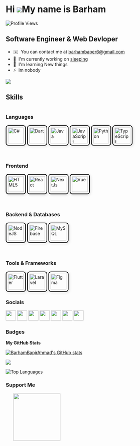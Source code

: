 Hi ![](https://user-images.githubusercontent.com/18350557/176309783-0785949b-9127-417c-8b55-ab5a4333674e.gif)My name is Barham
==============================================================================================================================
![Profile Views](https://komarev.com/ghpvc/?username=Baham-Bapir-Ahmad&label=Profile%20views&color=0e75b6&style=flat)

Software Engineer & Web Devloper
--------------------------------

* ✉️  You can contact me at [barhambaper6@gmail.com](mailto:barhambaper6@gmail.com)
* 🚀  I'm currently working on [sleeping](http://sleeping)  
* 🧠  I'm learning New things
* ⚡  im nobody

<a href="https://www.x.com/20agha02" target="_blank" rel="noreferrer"><img
src="https://img.shields.io/twitter/follow/20agha02?logo=twitter&style=for-the-badge&color=0891b2&labelColor=0f172a"
/></a>
## Skills

<p align="center" style="display: flex; flex-wrap: wrap; justify-content: center; gap: 10px;">

### Languages
<a href="https://docs.microsoft.com/en-us/dotnet/csharp/" target="_blank" rel="noreferrer"><img src="https://raw.githubusercontent.com/danielcranney/readme-generator/main/public/icons/skills/csharp-colored.svg" width="50" height="50" alt="C#" style="border: 2px solid #000; border-radius: 8px; padding: 5px; box-shadow: 3px 3px 10px rgba(0,0,0,0.1);" /></a>
<a href="https://dart.dev/" target="_blank" rel="noreferrer"><img src="https://raw.githubusercontent.com/danielcranney/readme-generator/main/public/icons/skills/dart-colored.svg" width="50" height="50" alt="Dart" style="border: 2px solid #000; border-radius: 8px; padding: 5px; box-shadow: 3px 3px 10px rgba(0,0,0,0.1);" /></a>
<a href="https://www.oracle.com/java/" target="_blank" rel="noreferrer"><img src="https://raw.githubusercontent.com/danielcranney/readme-generator/main/public/icons/skills/java-colored.svg" width="50" height="50" alt="Java" style="border: 2px solid #000; border-radius: 8px; padding: 5px; box-shadow: 3px 3px 10px rgba(0,0,0,0.1);" /></a>
<a href="https://developer.mozilla.org/en-US/docs/Web/JavaScript" target="_blank" rel="noreferrer"><img src="https://raw.githubusercontent.com/danielcranney/readme-generator/main/public/icons/skills/javascript-colored.svg" width="50" height="50" alt="JavaScript" style="border: 2px solid #000; border-radius: 8px; padding: 5px; box-shadow: 3px 3px 10px rgba(0,0,0,0.1);" /></a>
<a href="https://www.python.org/" target="_blank" rel="noreferrer"><img src="https://raw.githubusercontent.com/danielcranney/readme-generator/main/public/icons/skills/python-colored.svg" width="50" height="50" alt="Python" style="border: 2px solid #000; border-radius: 8px; padding: 5px; box-shadow: 3px 3px 10px rgba(0,0,0,0.1);" /></a>
<a href="https://www.typescriptlang.org/" target="_blank" rel="noreferrer"><img src="https://raw.githubusercontent.com/danielcranney/readme-generator/main/public/icons/skills/typescript-colored.svg" width="50" height="50" alt="TypeScript" style="border: 2px solid #000; border-radius: 8px; padding: 5px; box-shadow: 3px 3px 10px rgba(0,0,0,0.1);" /></a>

<br>

### Frontend
<a href="https://developer.mozilla.org/en-US/docs/Glossary/HTML5" target="_blank" rel="noreferrer"><img src="https://raw.githubusercontent.com/danielcranney/readme-generator/main/public/icons/skills/html5-colored.svg" width="50" height="50" alt="HTML5" style="border: 2px solid #000; border-radius: 8px; padding: 5px; box-shadow: 3px 3px 10px rgba(0,0,0,0.1);" /></a>
<a href="https://reactjs.org/" target="_blank" rel="noreferrer"><img src="https://raw.githubusercontent.com/danielcranney/readme-generator/main/public/icons/skills/react-colored.svg" width="50" height="50" alt="React" style="border: 2px solid #000; border-radius: 8px; padding: 5px; box-shadow: 3px 3px 10px rgba(0,0,0,0.1);" /></a>
<a href="https://nextjs.org/docs" target="_blank" rel="noreferrer"><img src="https://raw.githubusercontent.com/danielcranney/readme-generator/main/public/icons/skills/nextjs-colored-dark.svg" width="50" height="50" alt="NextJs" style="border: 2px solid #000; border-radius: 8px; padding: 5px; box-shadow: 3px 3px 10px rgba(0,0,0,0.1);" /></a>
<a href="https://vuejs.org/" target="_blank" rel="noreferrer"><img src="https://raw.githubusercontent.com/danielcranney/readme-generator/main/public/icons/skills/vuejs-colored.svg" width="50" height="50" alt="Vue" style="border: 2px solid #000; border-radius: 8px; padding: 5px; box-shadow: 3px 3px 10px rgba(0,0,0,0.1);" /></a>

<br>

### Backend & Databases
<a href="https://nodejs.org/en/" target="_blank" rel="noreferrer"><img src="https://raw.githubusercontent.com/danielcranney/readme-generator/main/public/icons/skills/nodejs-colored.svg" width="50" height="50" alt="NodeJS" style="border: 2px solid #000; border-radius: 8px; padding: 5px; box-shadow: 3px 3px 10px rgba(0,0,0,0.1);" /></a>
<a href="https://firebase.google.com/" target="_blank" rel="noreferrer"><img src="https://raw.githubusercontent.com/danielcranney/readme-generator/main/public/icons/skills/firebase-colored.svg" width="50" height="50" alt="Firebase" style="border: 2px solid #000; border-radius: 8px; padding: 5px; box-shadow: 3px 3px 10px rgba(0,0,0,0.1);" /></a>
<a href="https://www.mysql.com/" target="_blank" rel="noreferrer"><img src="https://raw.githubusercontent.com/danielcranney/readme-generator/main/public/icons/skills/mysql-colored.svg" width="50" height="50" alt="MySQL" style="border: 2px solid #000; border-radius: 8px; padding: 5px; box-shadow: 3px 3px 10px rgba(0,0,0,0.1);" /></a>

<br>

### Tools & Frameworks
<a href="https://flutter.dev/" target="_blank" rel="noreferrer"><img src="https://raw.githubusercontent.com/danielcranney/readme-generator/main/public/icons/skills/flutter-colored.svg" width="50" height="50" alt="Flutter" style="border: 2px solid #000; border-radius: 8px; padding: 5px; box-shadow: 3px 3px 10px rgba(0,0,0,0.1);" /></a>
<a href="https://laravel.com/" target="_blank" rel="noreferrer"><img src="https://raw.githubusercontent.com/danielcranney/readme-generator/main/public/icons/skills/laravel-colored.svg" width="50" height="50" alt="Laravel" style="border: 2px solid #000; border-radius: 8px; padding: 5px; box-shadow: 3px 3px 10px rgba(0,0,0,0.1);" /></a>
<a href="https://www.figma.com/" target="_blank" rel="noreferrer"><img src="https://raw.githubusercontent.com/danielcranney/readme-generator/main/public/icons/skills/figma-colored.svg" width="50" height="50" alt="Figma" style="border: 2px solid #000; border-radius: 8px; padding: 5px; box-shadow: 3px 3px 10px rgba(0,0,0,0.1);" /></a>

</p>

### Socials

<p align="left"> <a href="https://discord.com/users/barhambapirahmed" target="_blank" rel="noreferrer"> <picture> <source media="(prefers-color-scheme: dark)" srcset="undefined" /> <source media="(prefers-color-scheme: light)" srcset="https://raw.githubusercontent.com/danielcranney/readme-generator/main/public/icons/socials/discord.svg" /> <img src="https://raw.githubusercontent.com/danielcranney/readme-generator/main/public/icons/socials/discord.svg" width="32" height="32" /> </picture> </a> <a href="https://www.facebook.com/Barham Mirawdali" target="_blank" rel="noreferrer"> <picture> <source media="(prefers-color-scheme: dark)" srcset="https://raw.githubusercontent.com/danielcranney/readme-generator/main/public/icons/socials/facebook-dark.svg" /> <source media="(prefers-color-scheme: light)" srcset="https://raw.githubusercontent.com/danielcranney/readme-generator/main/public/icons/socials/facebook.svg" /> <img src="https://raw.githubusercontent.com/danielcranney/readme-generator/main/public/icons/socials/facebook.svg" width="32" height="32" /> </picture> </a> <a href="https://www.github.com/BarhamBapirAhmad" target="_blank" rel="noreferrer"> <picture> <source media="(prefers-color-scheme: dark)" srcset="https://raw.githubusercontent.com/danielcranney/readme-generator/main/public/icons/socials/github-dark.svg" /> <source media="(prefers-color-scheme: light)" srcset="https://raw.githubusercontent.com/danielcranney/readme-generator/main/public/icons/socials/github.svg" /> <img src="https://raw.githubusercontent.com/danielcranney/readme-generator/main/public/icons/socials/github.svg" width="32" height="32" /> </picture> </a> <a href="http://www.instagram.com/8arhamm" target="_blank" rel="noreferrer"> <picture> <source media="(prefers-color-scheme: dark)" srcset="undefined" /> <source media="(prefers-color-scheme: light)" srcset="https://raw.githubusercontent.com/danielcranney/readme-generator/main/public/icons/socials/instagram.svg" /> <img src="https://raw.githubusercontent.com/danielcranney/readme-generator/main/public/icons/socials/instagram.svg" width="32" height="32" /> </picture> </a> <a href="https://www.linkedin.com/in/Barham bapir" target="_blank" rel="noreferrer"> <picture> <source media="(prefers-color-scheme: dark)" srcset="https://raw.githubusercontent.com/danielcranney/readme-generator/main/public/icons/socials/linkedin-dark.svg" /> <source media="(prefers-color-scheme: light)" srcset="https://raw.githubusercontent.com/danielcranney/readme-generator/main/public/icons/socials/linkedin.svg" /> <img src="https://raw.githubusercontent.com/danielcranney/readme-generator/main/public/icons/socials/linkedin.svg" width="32" height="32" /> </picture> </a> <a href="https://www.x.com/20agha02" target="_blank" rel="noreferrer"> <picture> <source media="(prefers-color-scheme: dark)" srcset="https://raw.githubusercontent.com/danielcranney/readme-generator/main/public/icons/socials/twitter-dark.svg" /> <source media="(prefers-color-scheme: light)" srcset="https://raw.githubusercontent.com/danielcranney/readme-generator/main/public/icons/socials/twitter.svg" /> <img src="https://raw.githubusercontent.com/danielcranney/readme-generator/main/public/icons/socials/twitter.svg" width="32" height="32" /> </picture> </a> <a href="https://www.twitch.tv/Barham " target="_blank" rel="noreferrer"> <picture> <source media="(prefers-color-scheme: dark)" srcset="undefined" /> <source media="(prefers-color-scheme: light)" srcset="https://raw.githubusercontent.com/danielcranney/readme-generator/main/public/icons/socials/twitch.svg" /> <img src="https://raw.githubusercontent.com/danielcranney/readme-generator/main/public/icons/socials/twitch.svg" width="32" height="32" /> </picture> </a></p>

### Badges

<b>My GitHub Stats</b>

<a href="http://www.github.com/BarhamBapirAhmad"><img src="https://github-readme-stats.vercel.app/api?username=BarhamBapirAhmad&show_icons=true&hide=prs,contribs&title_color=10b981&text_color=facc15&icon_color=0891b2&bg_color=0f172a&hide_border=true&show_icons=true" alt="BarhamBapirAhmad's GitHub stats" /></a>

<a href="http://www.github.com/BarhamBapirAhmad"><img src="https://github-readme-streak-stats.herokuapp.com/?user=BarhamBapirAhmad&stroke=facc15&background=0f172a&ring=10b981&fire=10b981&currStreakNum=facc15&currStreakLabel=10b981&sideNums=facc15&sideLabels=facc15&dates=facc15&hide_border=true" /></a>

<a href="https://github.com/BarhamBapirAhmad" align="left"><img src="https://github-readme-stats.vercel.app/api/top-langs/?username=BarhamBapirAhmad&langs_count=10&title_color=10b981&text_color=facc15&icon_color=0891b2&bg_color=0f172a&hide_border=true&locale=en&custom_title=Top%20%Languages" alt="Top Languages" /></a>

### Support Me

<ul style="list-style-type: none; margin: 0;">

<li style="display: inline-block; margin-right: 0.25rem;"><a href="https://www.buymeacoffee.com/barhambapir"><img src="https://cdn.buymeacoffee.com/buttons/v2/default-yellow.png" width="150"/></a></li>

</ul>
 
